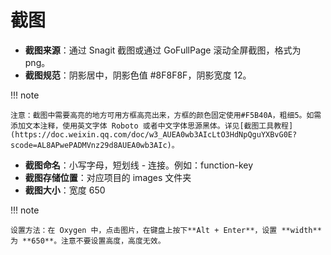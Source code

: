 # 截图

- **截图来源**：通过 Snagit 截图或通过 GoFullPage 滚动全屏截图，格式为 png。
- **截图规范**：阴影居中，阴影色值 #8F8F8F，阴影宽度 12。

!!! note

    注意：截图中需要高亮的地方可用方框高亮出来，方框的颜色固定使用#F5B40A，粗细5。如需添加文本注释，使用英文字体 Roboto 或者中文字体思源黑体。详见[截图工具教程](https://doc.weixin.qq.com/doc/w3_AUEA0wb3AIcLtO3HdNpQguYXBvG0E?scode=AL8APwePADMVnz29d8AUEA0wb3AIc)。

- **截图命名**：小写字母，短划线 - 连接。例如：function-key
- **截图存储位置**：对应项目的 images 文件夹
- **截图大小**：宽度 650

!!! note

    设置方法：在 Oxygen 中，点击图片，在键盘上按下**Alt + Enter**，设置 **width** 为 **650**。注意不要设置高度，高度无效。
